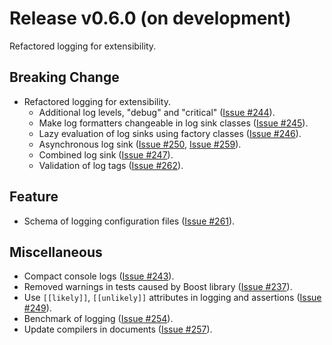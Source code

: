 # Release v0.6.0 (on development)

Refactored logging for extensibility.

## Breaking Change

- Refactored logging for extensibility.
  - Additional log levels, "debug" and "critical" ([Issue #244](https://gitlab.com/MusicScience37Projects/numerical-analysis/numerical-collection-cpp/-/issues/244)).
  - Make log formatters changeable in log sink classes ([Issue #245](https://gitlab.com/MusicScience37Projects/numerical-analysis/numerical-collection-cpp/-/issues/245)).
  - Lazy evaluation of log sinks using factory classes ([Issue #246](https://gitlab.com/MusicScience37Projects/numerical-analysis/numerical-collection-cpp/-/issues/246)).
  - Asynchronous log sink ([Issue #250](https://gitlab.com/MusicScience37Projects/numerical-analysis/numerical-collection-cpp/-/issues/250), [Issue #259](https://gitlab.com/MusicScience37Projects/numerical-analysis/numerical-collection-cpp/-/issues/259)).
  - Combined log sink ([Issue #247](https://gitlab.com/MusicScience37Projects/numerical-analysis/numerical-collection-cpp/-/issues/247)).
  - Validation of log tags ([Issue #262](https://gitlab.com/MusicScience37Projects/numerical-analysis/numerical-collection-cpp/-/issues/262)).

## Feature

- Schema of logging configuration files ([Issue #261](https://gitlab.com/MusicScience37Projects/numerical-analysis/numerical-collection-cpp/-/issues/261)).

## Miscellaneous

- Compact console logs ([Issue #243](https://gitlab.com/MusicScience37Projects/numerical-analysis/numerical-collection-cpp/-/issues/243)).
- Removed warnings in tests caused by Boost library ([Issue #237](https://gitlab.com/MusicScience37Projects/numerical-analysis/numerical-collection-cpp/-/issues/237)).
- Use `[[likely]]`, `[[unlikely]]` attributes in logging and assertions ([Issue #249](https://gitlab.com/MusicScience37Projects/numerical-analysis/numerical-collection-cpp/-/issues/249)).
- Benchmark of logging ([Issue #254](https://gitlab.com/MusicScience37Projects/numerical-analysis/numerical-collection-cpp/-/issues/254)).
- Update compilers in documents ([Issue #257](https://gitlab.com/MusicScience37Projects/numerical-analysis/numerical-collection-cpp/-/issues/257)).
